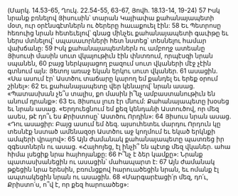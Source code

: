 (Մարկ. 14.53-65, Ղուկ. 22.54-55, 63-67, Յովհ. 18.13-14, 19-24)
57 Իսկ նրանք բռնելով Յիսուսին՝ տարան Կայիափա քահանայապետի մօտ, ուր օրէնսգէտներն ու ծերերը հաւաքուել էին: 58 Եւ Պետրոսը հեռուից նրան հետեւելով՝ գնաց մինչեւ քահանայապետի գաւիթը եւ ներս մտնելով՝ սպասաւորների հետ նստեց՝ տեսնելու համար վախճանը: 59 Իսկ քահանայապետներն ու ամբողջ ատեանը Յիսուսի մասին սուտ վկայութիւն էին փնտռում, որպէսզի նրան սպանեն, 60 բայց ներկայացող բազում սուտ վկաների մէջ չէին գտնում այն: Յետոյ առաջ եկան երկու սուտ վկաներ. 61 ասացին. «Սա ասում էր՝ Աստծու տաճարը կարող եմ քանդել եւ երեք օրում շինել»: 62 Եւ քահանայապետը վեր կենալով՝ նրան ասաց. «Պատասխան չե՞ս տալիս, քո մասին ի՞նչ ամբաստանութիւն են անում դրանք»: 63 Եւ Յիսուս լուռ էր մնում: Քահանայապետը խօսեց եւ նրան ասաց. «Երդուեցնում եմ քեզ կենդանի Աստուծով, որ մեզ ասես, թէ դո՞ւ ես Քրիստոսը՝ Աստծու Որդին»: 64 Յիսուս նրան ասաց. «Դու ասացիր: Բայց ասում եմ ձեզ. այսուհետեւ մարդու Որդուն կը տեսնէք նստած ամենազօր Աստծու աջ կողմում եւ եկած երկնքի ամպերի վրայով»: 65 Այն ժամանակ քահանայապետը պատռեց իր զգեստներն ու ասաց. «Հայհոյեց, էլ ինչի՞ են պէտք մեզ վկաներ. ահա հիմա լսեցիք նրա հայհոյանքը: 66 Ի՞նչ է ձեր կամքը»: Նրանք պատասխանեցին ու ասացին՝ մահապարտ է: 67 Այն ժամանակ թքեցին նրա երեսին, բռունցքով հարուածեցին նրան, եւ ոմանք էլ ապտակեցին նրան ու ասացին. 68 «Մարգարէացի՛ր մեզ, դո՛ւ, Քրիստո՛ս, ո՞վ է, որ քեզ հարուածեց»:
